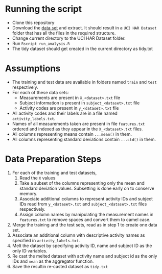 <h1>Running the script</h1>
<ul>
<li>Clone this repository</li>
<li>Download the <a href="https://d396qusza40orc.cloudfront.net/getdata%2Fprojectfiles%2FUCI%20HAR%20Dataset.zip">data set</a> and extract. It should result in a <code>UCI HAR Dataset</code> folder that has all the files in the required structure.</li>
<li>Change current directory to the UCI HAR Dataset folder.</li>
<li>Run <code>Rscript <path to>run_analysis.R</code></li>
<li>The tidy dataset should get created in the current directory as tidy.txt</li>
</ul>
<h1>Assumptions</h1>
<ul>
<li>The training and test data are available in folders named <code>train</code> and <code>test</code> respectively.</li>
<li>For each of these data sets:
<ul>
<li>Measurements are present in <code>X_&lt;dataset&gt;.txt</code> file</li>
<li>Subject information is present in <code>subject_&lt;dataset&gt;.txt</code> file</li>
<li>Activity codes are present in <code>y_&lt;dataset&gt;.txt</code> file</li>
</ul>
</li>
<li>All activity codes and their labels are in a file named <code>activity_labels.txt</code>.</li>
<li>Names of all measurements taken are present in file <code>features.txt</code> ordered and indexed as they appear in the <code>X_&lt;dataset&gt;.txt</code> files.</li>
<li>All columns representing means contain <code>...mean()</code> in them.</li>
<li>All columns representing standard deviations contain <code>...std()</code> in them.</li>
</ul>

<h1>Data Preparation Steps</h1>

<ol>
<li>For each of the training and test datasets, 

<ol>
<li>Read the <code>X</code> values</li>
<li>Take a subset of the columns representing only the mean and standard deviation values. Subsetting is done early on to conserve memory.</li>
<li>Associate additional columns to represent activity IDs and subject IDs read from <code>y_&lt;dataset&gt;.txt</code> and <code>subject_&lt;dataset&gt;.txt</code> files respectively.</li>
<li>Assign column names by manipulating the measurement names in <code>features.txt</code> to remove spaces and convert them to camel case.</li>
</ol>
</li>
<li>Merge the training and the test sets, read as in step 1 to create one data set.</li>
<li>Associate an additional column with descriptive activity names as specified in <code>activity_labels.txt</code>.</li>
<li>Melt the dataset by specifying activity ID, name and subject ID as the only ID variables.</li>
<li>Re cast the melted dataset with activity name and subject id as the only IDs and <code>mean</code> as the aggregator function.</li>
<li>Save the resultin re-casted dataset as <code>tidy.txt</code>
</li>
</ol>
